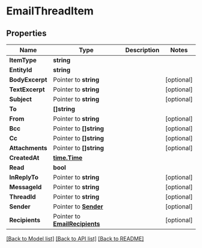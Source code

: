 # EmailThreadItem

## Properties

Name | Type | Description | Notes
------------ | ------------- | ------------- | -------------
**ItemType** | **string** |  | 
**EntityId** | **string** |  | 
**BodyExcerpt** | Pointer to **string** |  | [optional] 
**TextExcerpt** | Pointer to **string** |  | [optional] 
**Subject** | Pointer to **string** |  | [optional] 
**To** | **[]string** |  | 
**From** | Pointer to **string** |  | [optional] 
**Bcc** | Pointer to **[]string** |  | [optional] 
**Cc** | Pointer to **[]string** |  | [optional] 
**Attachments** | Pointer to **[]string** |  | [optional] 
**CreatedAt** | [**time.Time**](time.Time) |  | 
**Read** | **bool** |  | 
**InReplyTo** | Pointer to **string** |  | [optional] 
**MessageId** | Pointer to **string** |  | [optional] 
**ThreadId** | Pointer to **string** |  | [optional] 
**Sender** | Pointer to [**Sender**](Sender) |  | [optional] 
**Recipients** | Pointer to [**EmailRecipients**](EmailRecipients) |  | [optional] 

[[Back to Model list]](../README#documentation-for-models) [[Back to API list]](../README#documentation-for-api-endpoints) [[Back to README]](../README)


